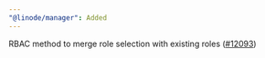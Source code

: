 ```yaml
---
"@linode/manager": Added
---
```


RBAC method to merge role selection with existing roles ([#12093](https://github.com/linode/manager/pull/12093))
